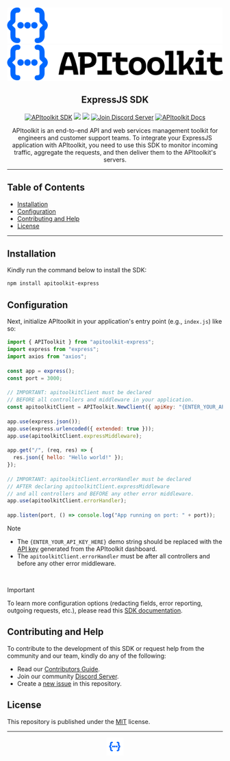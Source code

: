<div align="center">

![APItoolkit's Logo](https://github.com/apitoolkit/.github/blob/main/images/logo-white.svg?raw=true#gh-dark-mode-only)
![APItoolkit's Logo](https://github.com/apitoolkit/.github/blob/main/images/logo-black.svg?raw=true#gh-light-mode-only)

## ExpressJS SDK

[![APItoolkit SDK](https://img.shields.io/badge/APItoolkit-SDK-0068ff?logo=express)](https://github.com/topics/apitoolkit-sdk) [![](https://img.shields.io/npm/v/apitoolkit-express.svg?logo=npm)](https://npmjs.com/package/apitoolkit-express) [![](https://img.shields.io/npm/dw/apitoolkit-express
)](https://npmjs.com/package/apitoolkit-expresss) [![Join Discord Server](https://img.shields.io/badge/Chat-Discord-7289da)](https://discord.gg/dEB6EjQnKB) [![APItoolkit Docs](https://img.shields.io/badge/Read-Docs-0068ff)](https://apitoolkit.io/docs/sdks/nodejs/expressjs?utm_source=github-sdks) 

APItoolkit is an end-to-end API and web services management toolkit for engineers and customer support teams. To integrate your ExpressJS application with APItoolkit, you need to use this SDK to monitor incoming traffic, aggregate the requests, and then deliver them to the APItoolkit's servers.

</div>

---

## Table of Contents

- [Installation](#installation)
- [Configuration](#configuration)
- [Contributing and Help](#contributing-and-help)
- [License](#license)

---

## Installation

Kindly run the command below to install the SDK:

```sh
npm install apitoolkit-express
```

## Configuration

Next, initialize APItoolkit in your application's entry point (e.g., `index.js`) like so:

```js
import { APIToolkit } from "apitoolkit-express";
import express from "express";
import axios from "axios";

const app = express();
const port = 3000;

// IMPORTANT: apitoolkitClient must be declared
// BEFORE all controllers and middleware in your application.
const apitoolkitClient = APIToolkit.NewClient({ apiKey: "{ENTER_YOUR_API_KEY_HERE}" });

app.use(express.json());
app.use(express.urlencoded({ extended: true }));
app.use(apitoolkitClient.expressMiddleware);

app.get("/", (req, res) => {
  res.json({ hello: "Hello world!" });
});

// IMPORTANT: apitoolkitClient.errorHandler must be declared
// AFTER declaring apitoolkitClient.expressMiddleware
// and all controllers and BEFORE any other error middleware.
app.use(apitoolkitClient.errorHandler);

app.listen(port, () => console.log("App running on port: " + port));
```

> [!NOTE]
> 
> - The `{ENTER_YOUR_API_KEY_HERE}` demo string should be replaced with the [API key](https://apitoolkit.io/docs/dashboard/settings-pages/api-keys?utm_source=github-sdks) generated from the APItoolkit dashboard.
> - The `apitoolkitClient.errorHandler` must be after all controllers and before any other error middleware.

<br />

> [!IMPORTANT]
> 
> To learn more configuration options (redacting fields, error reporting, outgoing requests, etc.), please read this [SDK documentation](https://apitoolkit.io/docs/sdks/nodejs/expressjs?utm_source=github-sdks).

## Contributing and Help

To contribute to the development of this SDK or request help from the community and our team, kindly do any of the following:
- Read our [Contributors Guide](https://github.com/apitoolkit/.github/blob/main/CONTRIBUTING.md).
- Join our community [Discord Server](https://discord.gg/dEB6EjQnKB).
- Create a [new issue](https://github.com/apitoolkit/apitoolkit-express/issues/new/choose) in this repository.

## License

This repository is published under the [MIT](LICENSE) license.

---

<div align="center">
    
<a href="https://apitoolkit.io?utm_source=github-sdks" target="_blank" rel="noopener noreferrer"><img src="https://github.com/apitoolkit/.github/blob/main/images/icon.png?raw=true" width="40" /></a>

</div>
